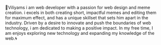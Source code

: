 🌟Viliyams
i am web developer with a passion for web design and meme creation. i excels in both creating short, impactful memes and editing them for maximum effect, and has a unique skillset that sets him apart in the industry. Driven by a desire to innovate and push the boundaries of web technology, i am dedicated to making a positive impact. In my free time, I am enjoys exploring new technology and expanding my knowledge of the web.🌀
